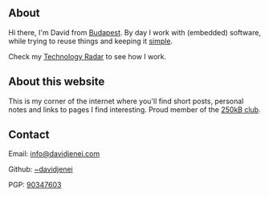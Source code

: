 About
-----

Hi there, I'm David from [Budapest]. By day I work with (embedded)
software, while trying to reuse things and keeping it [simple].

Check my [Technology Radar] to see how I work.

About this website
------------------

This is my corner of the internet where you'll find short posts,
personal notes and links to pages I find interesting. Proud member of
the [250kB club].

Contact
-------

Email: [<info@davidjenei.com>]

Github: [\~davidjenei]

PGP: [90347603]

  [About]: #about
  [About this website]: #about-this-website
  [Contact]: #contact
  [Budapest]: https://en.wikipedia.org/wiki/Budapest
  [simple]: http://www.catb.org/~esr/writings/taoup/html/ch01s07.html
  [Technology Radar]: ./radar.html
  [250kB club]: https://250kb.club/davidjenei-com/
  [<info@davidjenei.com>]: mailto:hello@davidjenei.com
  [\~davidjenei]: https://github.com/davidjenei/
  [90347603]: http://pgp.mit.edu/pks/lookup?op=get&search=0x26C53F3E90347603
